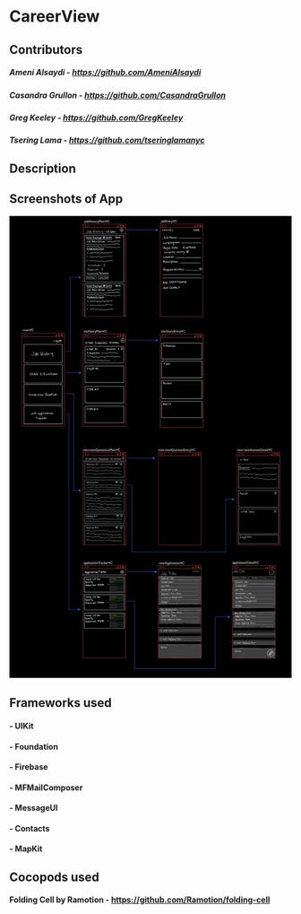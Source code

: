 # CareerView

## Contributors
##### **Ameni Alsaydi** - https://github.com/AmeniAlsaydi
##### **Casandra Grullon** - https://github.com/CasandraGrullon
##### **Greg Keeley** - https://github.com/GregKeeley
##### **Tsering Lama** - https://github.com/tseringlamanyc

## Description

## Screenshots of App
![Wireframe](Media/Wireframe.jpg)

## Frameworks used
#### - UIKit 
#### - Foundation
#### - Firebase  
#### - MFMailComposer
#### - MessageUI
#### - Contacts
#### - MapKit

## Cocopods used
#### Folding Cell by Ramotion - https://github.com/Ramotion/folding-cell
